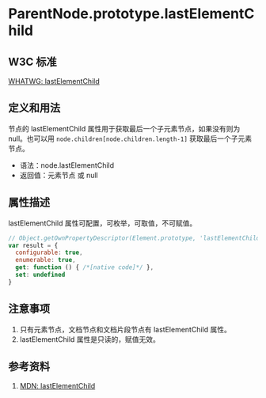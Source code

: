 # ParentNode.prototype.lastElementChild

## W3C 标准
[WHATWG: lastElementChild](https://dom.spec.whatwg.org/#dom-parentnode-lastelementchild)

## 定义和用法
节点的 lastElementChild 属性用于获取最后一个子元素节点，如果没有则为 null。也可以用 `node.children[node.children.length-1]` 获取最后一个子元素节点。

- 语法：node.lastElementChild
- 返回值：元素节点 或 null

## 属性描述
lastElementChild 属性可配置，可枚举，可取值，不可赋值。
```javascript
// Object.getOwnPropertyDescriptor(Element.prototype, 'lastElementChild') 的结果如下：
var result = {
  configurable: true,
  enumerable: true,
  get: function () { /*[native code]*/ },
  set: undefined
}
```

## 注意事项
1. 只有元素节点，文档节点和文档片段节点有 lastElementChild 属性。
2. lastElementChild 属性是只读的，赋值无效。

## 参考资料
1. [MDN: lastElementChild](https://developer.mozilla.org/en-US/docs/Web/API/ParentNode/lastElementChild)
